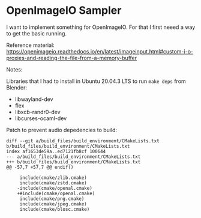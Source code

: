 OpenImageIO Sampler
===================

I want to implement something for OpenImageIO. For that I first neeed a way to get
the basic running.

Reference material:
https://openimageio.readthedocs.io/en/latest/imageinput.html#custom-i-o-proxies-and-reading-the-file-from-a-memory-buffer

Notes:

Libraries that I had to install in Ubuntu 20.04.3 LTS to run `make deps` from Blender:
* libwayland-dev
* flex
* libxcb-randr0-dev
* libcurses-ocaml-dev

Patch to prevent audio depedencies to build:
```
diff --git a/build_files/build_environment/CMakeLists.txt b/build_files/build_environment/CMakeLists.txt
index af1653de59a..ed7121fb8cf 100644
--- a/build_files/build_environment/CMakeLists.txt
+++ b/build_files/build_environment/CMakeLists.txt
@@ -57,7 +57,7 @@ endif()
	 
	 include(cmake/zlib.cmake)
	 include(cmake/zstd.cmake)
	-include(cmake/openal.cmake)
	+#include(cmake/openal.cmake)
	 include(cmake/png.cmake)
	 include(cmake/jpeg.cmake)
	 include(cmake/blosc.cmake)
```
